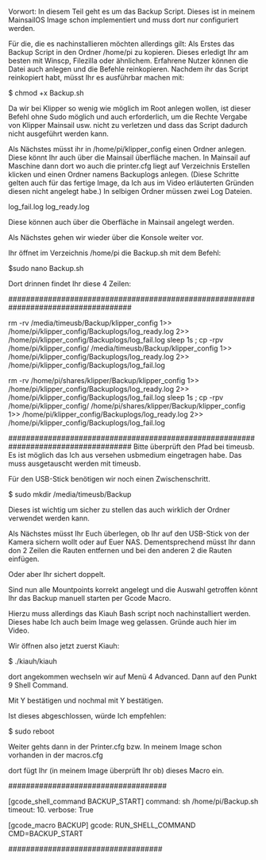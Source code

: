 Vorwort: 
In diesem Teil geht es um das Backup Script. Dieses ist in meinem MainsailOS Image schon implementiert und muss dort nur configuriert werden. 

Für die, die es nachinstallieren möchten allerdings gilt:
Als Erstes das Backup Script in den Ordner /home/pi zu kopieren.
Dieses erledigt Ihr am besten mit Winscp, Filezilla oder ähnlichem. Erfahrene Nutzer können die Datei auch anlegen und die Befehle reinkopieren.
Nachdem ihr das Script reinkopiert habt, müsst Ihr es ausführbar machen mit:

$ chmod +x Backup.sh
 
Da wir bei Klipper so wenig wie möglich im Root anlegen wollen, ist dieser Befehl ohne Sudo möglich und auch erforderlich, um die Rechte 
Vergabe von Klipper Mainsail usw. nicht zu verletzen und dass das Script dadurch nicht ausgeführt werden kann.

Als Nächstes müsst ihr in /home/pi/klipper_config einen Ordner anlegen. Diese könnt Ihr auch über die Mainsail überfläche machen. 
In Mainsail auf Maschine dann dort wo auch die printer.cfg liegt auf Verzeichnis Erstellen klicken und einen Ordner namens Backuplogs anlegen.
(Diese Schritte gelten auch für das fertige Image, da Ich aus im Video erläuterten Gründen diesen nicht angelegt habe.)
In selbigen Ordner müssen zwei Log Dateien.

log_fail.log
log_ready.log 

Diese können auch über die Oberfläche in Mainsail angelegt werden.

Als Nächstes gehen wir wieder über die Konsole weiter vor.

Ihr öffnet im Verzeichnis /home/pi die Backup.sh mit dem Befehl:

$sudo nano Backup.sh

Dort drinnen findet Ihr diese 4 Zeilen:

####################################################################################

rm -rv /media/timeusb/Backup/klipper_config 1>> /home/pi/klipper_config/Backuplogs/log_ready.log 2>> /home/pi/klipper_config/Backuplogs/log_fail.log 
sleep 1s ; cp -rpv /home/pi/klipper_config/ /media/timeusb/Backup/klipper_config 1>> /home/pi/klipper_config/Backuplogs/log_ready.log 2>> /home/pi/klipper_config/Backuplogs/log_fail.log

rm -rv /home/pi/shares/klipper/Backup/klipper_config 1>> /home/pi/klipper_config/Backuplogs/log_ready.log 2>> /home/pi/klipper_config/Backuplogs/log_fail.log 
sleep 1s ; cp -rpv /home/pi/klipper_config/ /home/pi/shares/klipper/Backup/klipper_config 1>> /home/pi/klipper_config/Backuplogs/log_ready.log 2>> /home/pi/klipper_config/Backuplogs/log_fail.log  

####################################################################################
Bitte überprüft den Pfad bei timeusb. Es ist möglich das Ich aus versehen usbmedium eingetragen habe. Das muss ausgetauscht werden mit timeusb.

Für den USB-Stick benötigen wir noch einen Zwischenschritt.

$ sudo mkdir /media/timeusb/Backup

Dieses ist wichtig um sicher zu stellen das auch wirklich der Ordner verwendet werden kann.


Als Nächstes müsst Ihr Euch überlegen, ob Ihr auf den USB-Stick von der Kamera sichern wollt oder auf Euer NAS.
Dementsprechend müsst Ihr dann don 2 Zeilen die Rauten entfernen und bei den anderen 2 die Rauten einfügen.

Oder aber Ihr sichert doppelt.

Sind nun alle Mountpoints korrekt angelegt und die Auswahl getroffen könnt Ihr das Backup manuell starten per Gcode Macro.

Hierzu muss allerdings das Kiauh Bash script noch nachinstalliert werden. Dieses habe Ich auch beim Image weg gelassen. Gründe auch hier im Video.

Wir öffnen also jetzt zuerst Kiauh:

$ ./kiauh/kiauh

dort angekommen wechseln wir auf Menü 4 Advanced.
Dann auf den Punkt 9 Shell Command.

Mit Y bestätigen und nochmal mit Y bestätigen.

Ist dieses abgeschlossen, würde Ich empfehlen:

$ sudo reboot

Weiter gehts dann in der Printer.cfg bzw. In meinem Image schon vorhanden in der macros.cfg

dort fügt Ihr (in meinem Image überprüft Ihr ob) dieses Macro ein.

####################################

[gcode_shell_command BACKUP_START]
command: sh /home/pi/Backup.sh
timeout: 10.
verbose: True

[gcode_macro BACKUP]
gcode: 
      RUN_SHELL_COMMAND CMD=BACKUP_START

###################################

